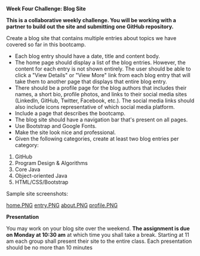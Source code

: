 **Week Four Challenge: Blog Site**

**This is a collaborative weekly challenge. You will be working with a partner to build out the site and submitting one GitHub repository.**

Create a blog site that contains multiple entries about topics we have covered so far in this bootcamp.

+ Each blog entry should have a date, title and content body.
+ The home page should display a list of the blog entries. However, the content for each entry is not shown entirely. The user should be able to click a "View Details" or "View More" link from each blog entry that will take them to another page that displays that entire blog entry.
+ There should be a profile page for the blog authors that includes their names, a short bio, profile photos, and links to their social media sites (LinkedIn, GitHub, Twitter, Facebook, etc.). The social media links should also include icons representative of which social media platform.
+ Include a page that describes the bootcamp.
+ The blog site should have a navigation bar that's present on all pages.
+ Use Bootstrap and Google Fonts.
+ Make the site look nice and professional.
+ Given the following categories, create at least two blog entries per category:

1. GitHub
1. Program Design & Algorithms
1. Core Java
1. Object-oriented Java
1. HTML/CSS/Bootstrap

Sample site screenshots:

[home.PNG](/src/main/resources/img)
[entry.PNG](/src/main/resources/img)
[about.PNG](/src/main/resources/img)
[profile.PNG](/src/main/resources/img) 

**Presentation**

You may work on your blog site over the weekend. **The assignment is due on Monday at 10:30 am** at which time you shall take a break. Starting at 11 am each group shall present their site to the entire class. Each presentation should be no more than 10 minutes
